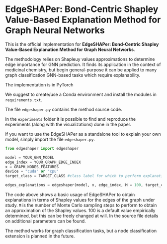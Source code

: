 # EdgeSHAPer: Bond-Centric Shapley Value-Based Explanation Method for Graph Neural Networks

This is the official implementation for **EdgeSHAPer: Bond-Centric Shapley Value-Based Explanation Method for Graph Neural Networks**.

The methodology relies on Shapleuy values approximations to determine edge importance for GNN prediction. It finds its application in the context of medicinal chemistry, but begin general-purpose it can be applied to many graph classification GNN-based tasks which require explanability.

The implementation is in PyTorch

We suggest to create/use a Conda environment and install the modules in ```requirements.txt```.

The file ```edgeshaper.py``` contains the method source code.

In the ```experiments``` folder it is possible to find and reproduce the experiments (along with the visualizations) done in the paper.

If you want to use the EdgeSHAPer as a standalone tool to explain your own model, simply import the file ```edgeshaper.py```.

```python
from edgeshaper import edgeshaper

model = YOUR_GNN_MODEL
edge_index = YOUR_GRAPH_EDGE_INDEX
x = GRAPH_NODES_FEATURES
device = "cuda" or "cpu"
target_class = TARGET_CLASS #class label for which to perform explanations

edges_explanations = edgeshaper(model, x, edge_index, M = 100, target_class = TARGET_CLASS, device = "cuda")
```

The code above shows a basic usage of EdgeSHAPer to obtain explanations in terms of Shapley values for the edges of the graph under study. ```M``` is the number of Monte Carlo sampling steps to perform to obtain an approximation of the Shapley values. 100 is a default value empirically determined, but this can be freely changed at will. In the source file details on additional parameters can be found. 

The method works for graph classification tasks, but a node classification extension is planned in the future.
